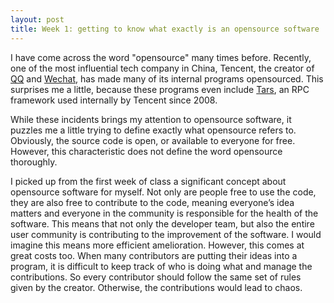 ```yaml
---
layout: post
title: Week 1: getting to know what exactly is an opensource software
---
```


I have come across the word "opensource" many times before. Recently, one of the most influential tech company in China, Tencent, the creator of [QQ]( https://www.imqq.com/) and [Wechat]( https://www.wechat.com/en/), has made many of its internal programs opensourced.  This surprises me a little, because these programs even include [Tars]( https://github.com/TarsCloud/Tars/blob/master/README.md), an RPC framework used internally by Tencent since 2008. 

While these incidents brings my attention to opensource software, it puzzles me a little trying to define exactly what opensource refers to. Obviously, the source code is open, or available to everyone for free. However, this characteristic does not define the word opensource thoroughly. 

I picked up from the first week of class a significant concept about opensource software for myself. Not only are people free to use the code, they are also free to contribute to the code, meaning everyone’s idea matters and everyone in the community is responsible for the health of the software. This means that not only the developer team, but also the entire user community is contributing to the improvement of the software. I would imagine this means more efficient amelioration. However, this comes at great costs too. When many contributors are putting their ideas into a program, it is difficult to keep track of who is doing what and manage the contributions. So every contributor should follow the same set of rules given by the creator. Otherwise, the contributions would lead to chaos. 


